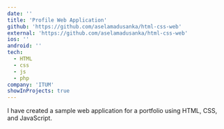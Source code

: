 ```yaml
---
date: ''
title: 'Profile Web Application'
github: 'https://github.com/aselamadusanka/html-css-web'
external: 'https://github.com/aselamadusanka/html-css-web'
ios: ''
android: ''
tech:
  - HTML
  - css
  - js
  - php
company: 'ITUM'
showInProjects: true
---
```


I have created a sample web application for a portfolio using HTML, CSS, and JavaScript.
